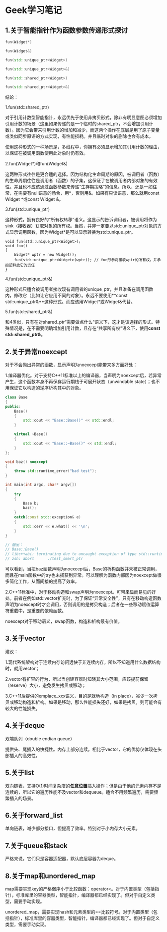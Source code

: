 # Geek学习笔记

## 1.关于智能指针作为函数参数传递形式探讨

```c++
fun(Widget*)

fun(Widget&)

fun(std::unique_ptr<Widget>)

fun(std::unique_ptr<Widget>&)

fun(std::shared_ptr<Widget>)

fun(std::shared_ptr<Widget>&)
```



结论：

1.fun(std::shared_ptr<Widget>)

对于引用计数型智能指针，永远优先于使用非拷贝形式，除非有明显意图必须增加引用计数的场景（这里如果传递的是一个临时的shared_ptr，不会增加引用计数）。因为它会带来引用计数的增加和减少，而这两个操作在底层是用了原子变量或类似同步原语的方式实现，有性能损耗。并且临时对象的删除也会有成本。

使用这种形式的一种场景是，多线程中，你拥有必须显示增加其引用计数的理由，以保证在被调用函数使用此对象时仍有效。



2.fun(Widget*)和fun(Widget&)

这两种形式往往是更合适的选择。因为结构化生命周期的原因，被调用者（函数）的生命周期往往是调用者（函数）的子集，这保证了在被调用者内部对象的有效性。并且也不应该通过函数参数来传递”生存期策略“的信息。所以，还是一如往常，在需要有null语意的场合，用*，否则用&。如果有只读语意，那么就用const Widget *或const Widget &。



3.fun(std::unique_ptr<Widget>)

这种形式，拥有良好的“所有权转移”语义。这显示的告诉调用者，被调用将作为sink（接收器）获取对象的所有权。当然，并非一定要以std::unique_ptr<Widget>对象的方式显示调用函数，因为Widget*是可以显示转换为std::unique_ptr<Widget>。

```
void fun(std::unique_ptr<Widget>);
void foo()
{
	Widget* wptr = new Widget();
	fun(std::unique_ptr<Widget>(wptr)); // fun形参将接收wptr的所有权，并承担起释放它的责任
}
```



4.fun(std::unique_ptr<Widget>&)

这种形式只适合被调用者接收现有调用者的unique_ptr，并且准备在调用函数内，修改它（比如让它应用不同的对象）。永远不要使用**const std::unique_ptr<Widget>&**这种形式。而应该用Widget*或Widget&代替。



5.fun(std::shared_ptr<Widget>&)

和4类似，只有在对shared_ptr“需要做点什么”语义下，这才是该选择的形式。特殊情况是，在不需要明确增加引用计数，且存在“共享所有权”语义下，使用**const std::shared_ptr<Widget>&**。



## 2.关于异常noexcept

对于不会抛出异常的函数，显示声明为noexcept能带来多方面好处：

1.编译器优化。对于支持C++11标准以上的编译器，当声明为noexcept后，若异常产生，这个函数本身不再保存运行期栈于可展开状态（unwindable state）；也不用保证它以构造的逆序析构其中的对象。

```c++
class Base
{
public:
    Base()
    {
        std::cout << "Base::Base()" << std::endl;
    }

    virtual ~Base()
    {
        std::cout << "Base::~Base()" << std::endl;
    }
};

void baz() noexcept
{
    throw std::runtime_error("bad test");
}

int main(int argc, char* argv[])
{
    try
    {
        Base b;
        baz();
    }
    catch(const std::exception& e)
    {
        std::cerr << e.what() << '\n';
    }
}

// 输出：
// Base::Base()
// libc++abi: terminating due to uncaught exception of type std::runtime_error: bad test
// zsh: abort      ./test_smart_ptr
```

可以看到，当把baz函数声明为noexcept后，Base的析构函数并未被正常调用，而且在main函数中的try也未捕获到异常。可以理解为函数内部因为noexcept做很多简化工作，从而间接的提高了效率。



2.C++11标准中，对于移动构造和swap声明为noexcept。可带来显而易见的好处。前者在例如std::vector扩充时，为了保证“异常安全性”，只有在移动构造函数声明为noexcept时才会调用，否则调用的是拷贝构造；后者在一些移动赋值运算符重载中，是重要的依赖函数。

noexcept对于移动语义，swap函数，构造和析构最有价值。



## 3.关于vector

建议：

1.现代系统架构对于连续内存访问远快于非连续内存，所以不知道用什么数据结构时，就用vector；

2.vector有扩容的行为，所以当创建容器时知晓其大小范围，应该提前保留（reserve）大小，避免发生拷贝或移动；

3.C++11后提供的emplace_xxx语义，目的是就地构造（in place），减少一次拷贝或移动构造和析构。如果是移动，那么性能损失还好，如果是拷贝，则可能会有较大的性能损失。



## 4.关于deque

双端队列（double endian queue）

提供头、尾插入的快捷性。内存上部分连续。相比于vector，它的优势仅体现在头部插入的高效性。



## 5.关于list

双向链表，支持O(1)时间复杂度的**任意位置**插入操作；但是由于他的元素内存不是连续的，所以它的遍历性能不及vector和dequeue。适合不用频繁遍历，需要频繁插入的场景。



## 6.关于forward_list

单向链表，减少部分接口，但提高了效率。特别对于小内存大小元素。



## 7.关于queue和stack

严格来说，它们只是容器适配器，默认底层容器为deque。



## 8.关于map和unordered_map

map需要实现key的严格弱序小于比较函数：operator<。对于内置类型（包括指针），标准库里的容器类型，智能指针，编译器都已经实现了。但对于自定义类型，需要手动实现。



unordered_map，需要实现hash和元素类型的==比较符号。对于内置类型（包括指针），标准库里的容器类型，智能指针，编译器都已经实现了。但对于自定义类型，需要手动实现。